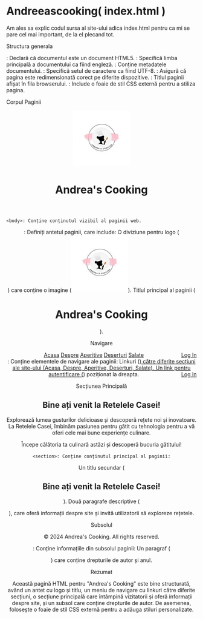 # Andreeascooking( index.html )

Am ales sa explic codul sursa al site-ului adica index.html pentru ca mi se pare cel mai important, de la el plecand tot.

Structura generala

<!DOCTYPE html>
<html lang="en">
<head>
    <meta charset="UTF-8">
    <meta name="viewport" content="width=device-width, initial-scale=1.0">
    <title>Andrea's Cooking</title>
    <link rel="stylesheet" href="still.css">
</head>
<body>

<!DOCTYPE html>: Declară că documentul este un document HTML5.
<html lang="en">: Specifică limba principală a documentului ca fiind engleză.
<head>: Conține metadatele documentului.
<meta charset="UTF-8">: Specifică setul de caractere ca fiind UTF-8.
<meta name="viewport" content="width=device-width, initial-scale=1.0">: Asigură că pagina este redimensionată corect pe diferite dispozitive.
<title>Andrea's Cooking</title>: Titlul paginii afișat în fila browserului.
<link rel="stylesheet" href="still.css">: Include o foaie de stil CSS externă pentru a stiliza pagina.

Corpul Paginii

<body>
    <header>
        <div class="logo">
            <img src="b.jpg" alt="Retelele Casei Logo" class="logo">
        </div>
        <h1>Andrea's Cooking</h1>
    </header>

    <body>: Conține conținutul vizibil al paginii web.
<header>: Definiți antetul paginii, care include:
O diviziune pentru logo (<div class="logo">) care conține o imagine (<img src="b.jpg" alt="Retelele Casei Logo" class="logo">).
Titlul principal al paginii (<h1>Andrea's Cooking</h1>).

Navigare
<nav>
        <a href="index.html">Acasa</a>
        <a href="despre.html">Despre</a>
        <a href="aperitive.html">Aperitive</a>
        <a href="deserturi.html">Deserturi</a>
        <a href="salate.html">Salate</a>
        <a href="login.html" style="float: right;">Log In</a>
    </nav>

<nav>: Conține elementele de navigare ale paginii:
Linkuri (<a href="...">) către diferite secțiuni ale site-ului (Acasa, Despre, Aperitive, Deserturi, Salate).
Un link pentru autentificare (<a href="login.html" style="float: right;">Log In</a>) poziționat la dreapta.

Secțiunea Principală

<section>
        <h2>Bine ați venit la Retelele Casei!</h2>
        <p>Explorează lumea gusturilor delicioase și descoperă rețete noi și inovatoare. La Retelele Casei, îmbinăm pasiunea pentru gătit cu tehnologia pentru a vă oferi cele mai bune experiențe culinare.</p>
        <p>Începe călătoria ta culinară astăzi și descoperă bucuria gătitului!</p>
    </section>

    <section>: Conține conținutul principal al paginii:
Un titlu secundar (<h2>Bine ați venit la Retelele Casei!</h2>).
Două paragrafe descriptive (<p>), care oferă informații despre site și invită utilizatorii să exploreze rețetele.

Subsolul

 <footer>
        <p>&copy; 2024 Andrea's Cooking. All rights reserved.</p>
    </footer>
</body>
</html>

<footer>: Conține informațiile din subsolul paginii:
Un paragraf (<p>) care conține drepturile de autor și anul.

Rezumat

Această pagină HTML pentru "Andrea's Cooking" este bine structurată, având un antet cu logo și titlu, un meniu de navigare cu linkuri către diferite secțiuni, o secțiune principală care întâmpină vizitatorii și oferă informații despre site, și un subsol care conține drepturile de autor. De asemenea, folosește o foaie de stil CSS externă pentru a adăuga stiluri personalizate.
